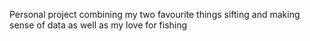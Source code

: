 Personal project combining my two favourite things sifting and making sense of data as well as my love for fishing 
